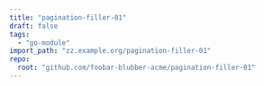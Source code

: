 ```yaml
---
title: "pagination-filler-01"
draft: false
tags:
  - "go-module"
import_path: "zz.example.org/pagination-filler-01"
repo:
  root: "github.com/foobar-blubber-acme/pagination-filler-01"
---
```

